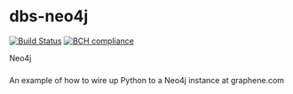 # dbs-neo4j
[![Build Status](https://semaphoreci.com/api/v1/milesak60/dbs-neo4j/branches/master/badge.svg)](https://semaphoreci.com/milesak60/dbs-neo4j)
[![BCH compliance](https://bettercodehub.com/edge/badge/milesak60/dbs-neo4j?branch=master)](https://bettercodehub.com/)

Neo4j
#####

An example of how to wire up Python to a Neo4j instance at graphene.com

